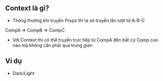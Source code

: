 ## Context là gì?

- Thông thường khi truyền Props thì ta sẽ truyền lần lượt từ A-B-C

CompA => CompB => CompC

- Với Context thì có thể truyền trực tiếp từ CompA đến bất cứ Comp con nào mà không cần phải qua trung gian

## Ví dụ

- Dark/Light
